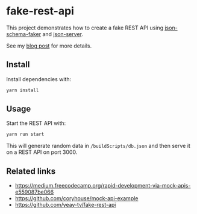 # fake-rest-api
This project demonstrates how to create a fake REST API using [json-schema-faker](https://github.com/json-schema-faker/json-schema-faker) and [json-server](https://github.com/typicode/json-server).

See my [blog post](https://medium.com/@jonjam/creating-a-fake-rest-api-with-json-server-817320239cde) for more details.

## Install

Install dependencies with:

```bash
yarn install
```

## Usage

Start the REST API with:

```bash
yarn run start
```

This will generate random data in `/buildScripts/db.json` and then serve it on a REST API on port 3000.

## Related links
* https://medium.freecodecamp.org/rapid-development-via-mock-apis-e559087be066
* https://github.com/coryhouse/mock-api-example
* https://github.com/yeay-tv/fake-rest-api

